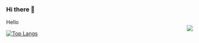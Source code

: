 ### Hi there 👋

Hello  
<img align="right" src="https://github-readme-stats.vercel.app/api?username=ClarenceC&show_icons=true&theme=dracula)](https://github.com/anuraghazra/github-readme-stats"/>

[![Top Langs](https://github-readme-stats.vercel.app/api/top-langs/?username=ClarenceC&layout=compact)](https://github.com/anuraghazra/github-readme-stats)

<!--
**ClarenceC/ClarenceC** is a ✨ _special_ ✨ repository because its `README.md` (this file) appears on your GitHub profile.

Here are some ideas to get you started:

- 🔭 I’m currently working on ...
- 🌱 I’m currently learning ...
- 👯 I’m looking to collaborate on ...
- 🤔 I’m looking for help with ...
- 💬 Ask me about ...
- 📫 How to reach me: ...
- 😄 Pronouns: ...
- ⚡ Fun fact: ...
-->
